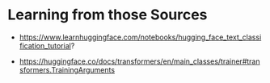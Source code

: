# Learning from those Sources

- https://www.learnhuggingface.com/notebooks/hugging_face_text_classification_tutorial?

- https://huggingface.co/docs/transformers/en/main_classes/trainer#transformers.TrainingArguments
